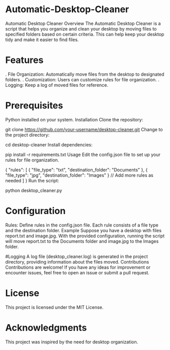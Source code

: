# Automatic-Desktop-Cleaner
Automatic Desktop Cleaner Overview The Automatic Desktop Cleaner is a script that helps you organize and clean your desktop by moving files to specified folders based on certain criteria. This can help keep your desktop tidy and make it easier to find files.
# Features
. File Organization: Automatically move files from the desktop to designated folders.
. Customization: Users can customize rules for file organization.
. Logging: Keep a log of moved files for reference.

# Prerequisites
Python installed on your system.
Installation
Clone the repository:

git clone https://github.com/your-username/desktop-cleaner.git
Change to the project directory:

cd desktop-cleaner
Install dependencies:

pip install -r requirements.txt
Usage
Edit the config.json file to set up your rules for file organization.

{
  "rules": [
    {
      "file_type": "txt",
      "destination_folder": "Documents"
    },
    {
      "file_type": "jpg",
      "destination_folder": "Images"
    }
    // Add more rules as needed
  ]
}
Run the script:

python desktop_cleaner.py
# Configuration
Rules: Define rules in the config.json file. Each rule consists of a file type and the destination folder.
Example
Suppose you have a desktop with files report.txt and image.jpg. With the provided configuration, running the script will move report.txt to the Documents folder and image.jpg to the Images folder.

#Logging
A log file (desktop_cleaner.log) is generated in the project directory, providing information about the files moved.
Contributions
Contributions are welcome! If you have any ideas for improvement or encounter issues, feel free to open an issue or submit a pull request.

# License
This project is licensed under the MIT License.

# Acknowledgments
This project was inspired by the need for desktop organization.
